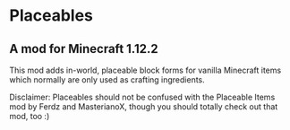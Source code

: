 # Placeables
## A mod for Minecraft 1.12.2

This mod adds in-world, placeable block forms for vanilla Minecraft items which normally are only used as crafting ingredients.

Disclaimer: Placeables should not be confused with the Placeable Items mod by Ferdz and MasterianoX, though you should totally check out that mod, too :)